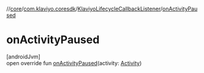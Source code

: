 //[core](../../../index.md)/[com.klaviyo.coresdk](../index.md)/[KlaviyoLifecycleCallbackListener](index.md)/[onActivityPaused](on-activity-paused.md)

# onActivityPaused

[androidJvm]\
open override fun [onActivityPaused](on-activity-paused.md)(activity: [Activity](https://developer.android.com/reference/kotlin/android/app/Activity.html))
